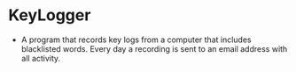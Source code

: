 # KeyLogger
- A program that records key logs from a computer that includes blacklisted words. Every day a recording is sent to an email address with all activity.
